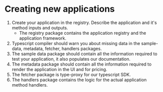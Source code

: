 # Creating new applications

1. Create your application in the registry. Describe the application and it's method inputs and outputs.
   - The registry package contains the application registry and the application framework.
2. Typescript compiler should warn you about missing data in the sample-data, metadata, fetcher, handlers packages.
3. The sample data package should contain all the information required to test your application, it also populates our documentation.
4. The metadata package should contain all the information required to render the application in the UI and for pricing.
5. The fetcher package is type-proxy for our typescript SDK.
6. The handlers package contains the logic for the actual application method handlers.
